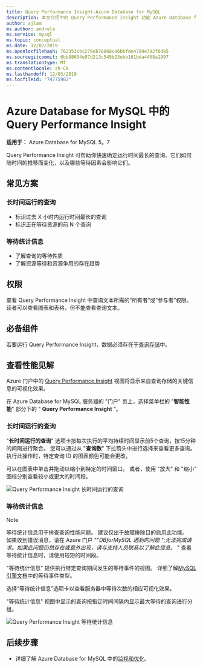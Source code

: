 ```yaml
---
title: Query Performance Insight-Azure Database for MySQL
description: 本文介绍中的 Query Performance Insight 功能 Azure Database for MySQL
author: ajlam
ms.author: andrela
ms.service: mysql
ms.topic: conceptual
ms.date: 12/02/2019
ms.openlocfilehash: 762353cbc276eb78868c46bbfde4789e792f6d85
ms.sourcegitcommit: 6bb98654e97d213c549b23ebb161bda4468a1997
ms.translationtype: MT
ms.contentlocale: zh-CN
ms.lasthandoff: 12/03/2019
ms.locfileid: "74775982"
---
```

# <a name="query-performance-insight-in-azure-database-for-mysql"></a>Azure Database for MySQL 中的 Query Performance Insight

**适用于：** Azure Database for MySQL 5。7

Query Performance Insight 可帮助你快速确定运行时间最长的查询、它们如何随时间的推移而变化，以及哪些等待因素会影响它们。

## <a name="common-scenarios"></a>常见方案

### <a name="long-running-queries"></a>长时间运行的查询

- 标识过去 X 小时内运行时间最长的查询
- 标识正在等待资源的前 N 个查询
 
### <a name="wait-statistics"></a>等待统计信息

- 了解查询的等待性质
- 了解资源等待和资源争用的存在趋势

## <a name="permissions"></a>权限

查看 Query Performance Insight 中查询文本所需的“所有者”或“参与者”权限。 读者可以查看图表和表格，但不能查看查询文本。

## <a name="prerequisites"></a>必备组件

若要运行 Query Performance Insight，数据必须存在于[查询存储](concepts-query-store.md)中。

## <a name="viewing-performance-insights"></a>查看性能见解

Azure 门户中的 [Query Performance Insight](concepts-query-performance-insight.md) 视图将显示来自查询存储的关键信息的可视化效果。

在 Azure Database for MySQL 服务器的 "门户" 页上，选择菜单栏的 "**智能性能**" 部分下的 " **Query Performance Insight** "。

### <a name="long-running-queries"></a>长时间运行的查询

"**长时间运行的查询**" 选项卡按每次执行的平均持续时间显示前5个查询，按15分钟的间隔进行聚合。 您可以通过从 "**查询数**" 下拉箭头中进行选择来查看更多查询。 执行此操作时，特定查询 ID 的图表颜色可能会更改。

可以在图表中单击并拖动以缩小到特定的时间窗口。 或者，使用 "放大" 和 "缩小" 图标分别查看较小或更大的时间段。

![Query Performance Insight 长时间运行的查询](./media/concepts-query-performance-insight/query-performance-insight-landing-page.png) 

### <a name="wait-statistics"></a>等待统计信息

> [!NOTE]
> 等待统计信息用于排查查询性能问题。 建议仅出于故障排除目的启用此功能。 <br>如果收到错误消息，请在 Azure 门户 ""*DBforMySQL 遇到的问题 ";无法完成请求。如果此问题仍然存在或意外出现，请与支持人员联系以了解此信息。* " 查看等待统计信息时，请使用较短的时间段。

"等待统计信息" 提供执行特定查询期间发生的等待事件的视图。 详细了解[MySQL 引擎文档](https://go.microsoft.com/fwlink/?linkid=2098206)中的等待事件类型。

选择“等待统计信息”选项卡以查看服务器中等待次数的相应可视化效果。

"等待统计信息" 视图中显示的查询按指定时间间隔内显示最大等待的查询进行分组。

![Query Performance Insight 等待统计信息](./media/concepts-query-performance-insight/query-performance-insight-wait-statistics.png)

## <a name="next-steps"></a>后续步骤

- 详细了解 Azure Database for MySQL 中的[监视和优化](concepts-monitoring.md)。